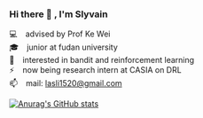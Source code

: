 ### Hi there 👋 , I'm Slyvain
💻    &ensp; advised by Prof Ke Wei <br>
🎓    &ensp; junior at fudan university <br>
📖    &ensp; interested in bandit and reinforcement learning<br>
⚡    &ensp; now being research intern at CASIA on DRL<br>
📫    &ensp; mail: [lasli1520@gmail.com](mailto:lasli1520@gmail.com) <br>


[![Anurag's GitHub stats](https://github-readme-stats.vercel.app/api?username=LAS1520&show_icons=true)](https://github.com/anuraghazra/github-readme-stats)
<!--
**LAS1520/LAS1520** is a ✨ _special_ ✨ repository because its `README.md` (this file) appears on your GitHub profile.

Here are some ideas to get you started:

- 🔭 I’m currently working on ...
- 🌱 I’m currently learning ...
- 👯 I’m looking to collaborate on ...
- 🤔 I’m looking for help with ...
- 💬 Ask me about ...
- 📫 How to reach me: ...
- 😄 Pronouns: ...
- ⚡ Fun fact: ...
-->
